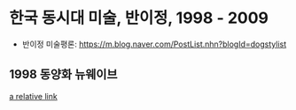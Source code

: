 # 한국 동시대 미술, 반이정, 1998 - 2009
* 반이정 미술평론: https://m.blog.naver.com/PostList.nhn?blogId=dogstylist

## 1998 동양화 뉴웨이브
[a relative link](1998_동양화뉴웨이브.md)


